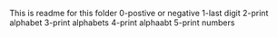 This is readme for this folder
0-postive or negative
1-last digit
2-print alphabet
3-print alphabets
4-print alphaabt
5-print numbers

